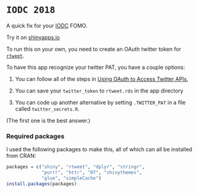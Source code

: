 # `IODC 2018`

A quick fix for your [IODC](https://www.opendatacon.org/#/) FOMO.

Try it on [shinyapps.io](https://behindbars.shinyapps.io/iodc2018/) 

To run this on your own, you need to create an OAuth twitter token for [`rtweet`](https://rtweet.info/).

To have this app recognize your twitter PAT, you have a couple options:

1. You can follow all of the steps in [Using OAuth to Access Twitter APIs](https://rud.is/books/21-recipes/using-oauth-to-access-twitter-apis.html), 

2. You can save your `twitter_token` to `rtweet.rds` in the app directory

3. You can code up another alternative by setting `.TWITTER_PAT` in a file called `twitter_secrets.R`.

(The first one is the best answer.)

### Required packages

I used the following packages to make this, all of which can all be installed from CRAN:

```r
packages = c("shiny", "rtweet", "dplyr", "stringr",
             "purrr", "httr", "DT", "shinythemes", 
             "glue", "simpleCache")
install.packages(packages)
```


